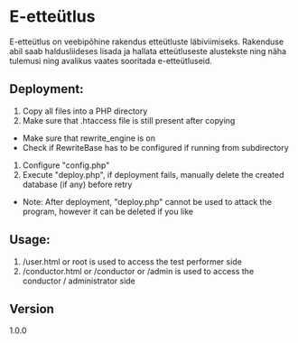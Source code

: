 # E-etteütlus

E-etteütlus on veebipõhine rakendus etteütluste läbiviimiseks. Rakenduse abil saab haldusliideses lisada ja hallata etteütluseste alustekste ning näha tulemusi ning avalikus vaates sooritada e-etteütluseid.

## Deployment:

1. Copy all files into a PHP directory
1. Make sure that .htaccess file is still present after copying
  * Make sure that rewrite_engine is on
  * Check if RewriteBase has to be configured if running from subdirectory
1. Configure "config.php"
1. Execute "deploy.php", if deployment fails, manually delete the created database (if any) before retry
  * Note: After deployment, "deploy.php" cannot be used to attack the program, however it can be deleted if you like


## Usage:

1. /user.html or root is used to access the test performer side
2. /conductor.html or /conductor or /admin is used to access the conductor / administrator side

## Version

1.0.0
